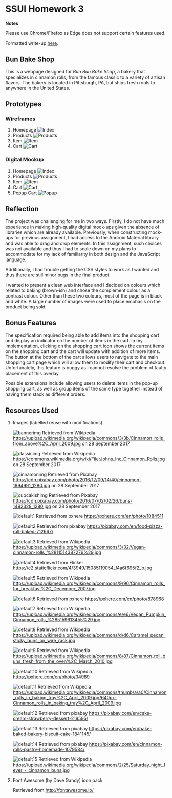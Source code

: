 # SSUI Homework 3

**Notes**

Please use Chrome/Firefox as Edge does not support certain features used.

Formatted write-up [here](doc/assign3-ssui-writeup.pdf).

## Bun Bake Shop
This is a webpage designed for *Bun Bun Bake Shop*, a bakery that specializes in cinnamon rolls, from the famous classic to a variety of artisan flavors. The bakery is located in Pittsburgh, PA, but ships fresh rools to anywhere in the United States.

## Prototypes

### Wireframes

1. Homepage
   ![Index](./wireframes/BBBS_Index.png)
2. Products
   ![Products](./wireframes/BBBS_Products.png)
3. Item
   ![Item](./wireframes/BBBS_Item.png)
4. Cart
   ![Cart](./wireframes/BBBS_Cart.png)


### Digital Mockup
1. Homepage
   ![Index](./mockups/home.png)
2. Products
   ![Products](./mockups/products.png)
3. Item
   ![Item](./mockups/item.png)
4. Cart
   ![Cart](./mockups/cart.png)
5. Popup Cart
   ![Popup](./mockups/popup_cart.png)

## Reflection
The project was challenging for me in two ways. Firstly, I do not have much experience in making high-quality digital mock-ups given the absence of libraries which are already available. Previously, when constructing mock-ups for previous assignment, I had access to the Android Material library and was able to drag and drop elements. In this assignment, such choices was not available and thus I had to scale down on my plans to accommodate for my lack of familiarity in both design and the JavaScript language.

Additionally, I had trouble getting the CSS styles to work as I wanted and thus there are still minor bugs in the final product.

I wanted to present a clean web interface and I decided on colours which related to baking (brown-ish) and chose the complement colour as a contrast colour. Other than these two colours, most of the page is in black and white. A large number of images were used to place emphasis on the product being sold.

## Bonus Features
The specification required being able to add items into the shopping cart and display an indicator on the number of items in the cart. In my implementation, clicking on the shopping cart icon shows the current items on the shopping cart and the cart will update with addition of more items. The button at the bottom of the cart allows users to navigate to the main shopping cart page which will allow them to modify their cart and checkout. Unfortunately, this feature is buggy as I cannot resolve the problem of faulty placement of this overlay. 

Possible extensions include allowing users to delete items in the pop-up shopping cart, as well as group items of the same type together instead of having them stack as different orders.

## Resources Used

1. Images (labelled reuse with modifications)

   ![bannerimg](resources/images/banner.jpg)
   Retrieved from Wikipedia https://upload.wikimedia.org/wikipedia/commons/3/3b/Cinnamon_rolls_from_above%2C_April_2009.jpg on 28 September 2017

   ![classicimg](resources/images/classic.jpg)
   Retrieved from Wikipedia https://commons.wikimedia.org/wiki/File:Johns_Inc_Cinnamon_Rolls.jpg on 28 September 2017

   ![cinnamonimg](resources/images/cinnamon.jpg)
   Retrieved from Pixabay https://cdn.pixabay.com/photo/2016/12/09/14/40/cinnamon-1894991_1280.jpg on 28 September 2017

   ![cupcakishimg](resources/images/cupcakish.jpg)
   Retrieved from Pixabay https://cdn.pixabay.com/photo/2016/07/02/02/26/buns-1492328_1280.jpg on 28 September 2017

   ![default1](resources/images/default1.jpg)
   Retrieved from pxhere https://pxhere.com/en/photo/1084511

   ![default2](resources/images/default2.jpg)
   Retrieved from pixabay https://pixabay.com/en/food-pizza-roll-baked-712667/

   ![default3](resources/images/default3.jpg)
   Retrieved from Wikipedia https://upload.wikimedia.org/wikipedia/commons/3/32/Vegan-cinnamon-rolls_%2811514387276%29.jpg

   ![default4](resources/images/default4.jpg)
   Retrieved from Flicker https://c2.staticflickr.com/4/3949/15085119054_f4a6f695f2_b.jpg

   ![default5](resources/images/default5.jpg)
   Retrieved from Wikipedia https://upload.wikimedia.org/wikipedia/commons/9/96/Cinnamon_rolls_for_breakfast%2C_December_2007.jpg

   ![default6](resources/images/default6.jpg)
   Retrieved from pxhere https://pxhere.com/en/photo/878968

   ![default7](resources/images/default7.jpg)
   Retrieved from Wikipedia https://upload.wikimedia.org/wikipedia/commons/e/e6/Vegan_Pumpkin_Cinnamon_rolls_%285159613455%29.jpg

   ![default8](resources/images/default8.jpg)
   Retrieved from Wikipedia https://upload.wikimedia.org/wikipedia/commons/d/d6/Caramel_pecan_sticky_buns_on_wire_rack.jpg

   ![default9](resources/images/default9.jpg)
   Retrieved from Wikipedia https://upload.wikimedia.org/wikipedia/commons/8/87/Cinnamon_roll_buns_fresh_from_the_oven%2C_March_2010.jpg

   ![default10](resources/images/default10.jpg)
   Retrieved from Wikipedia https://pxhere.com/en/photo/34989

   ![default11](resources/images/default11.jpg)
   Retrieved from Wikipedia https://upload.wikimedia.org/wikipedia/commons/thumb/a/a0/Cinnamon_rolls_in_baking_tray%2C_April_2009.jpg/640px-Cinnamon_rolls_in_baking_tray%2C_April_2009.jpg

   ![default12](resources/images/default12.jpg)
   Retrieved from pixabay https://pixabay.com/en/cake-cream-strawberry-dessert-219595/

   ![default13](resources/images/default13.jpg)
   Retrieved from pixabay https://pixabay.com/en/bake-baked-bakery-biscuit-cake-1841145/

   ![default14](resources/images/default14.jpg)
   Retrieved from pixabay https://pixabay.com/en/cinnamon-rolls-pastry-homemade-1079584/

   ![default15](resources/images/default15.jpg)
   Retrieved from Wikipedia https://upload.wikimedia.org/wikipedia/commons/2/25/Saturday_night_fever_-_cinnamon_buns.jpg
   
2. Font Awesome (by Dave Gandy) icon pack

   Retrieved from http://fontawesome.io/





